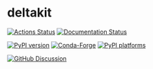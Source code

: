 # deltakit

[![Actions Status][actions-badge]][actions-link]
[![Documentation Status][rtd-badge]][rtd-link]

[![PyPI version][pypi-version]][pypi-link]
[![Conda-Forge][conda-badge]][conda-link]
[![PyPI platforms][pypi-platforms]][pypi-link]

[![GitHub Discussion][github-discussions-badge]][github-discussions-link]

<!-- SPHINX-START -->

<!-- prettier-ignore-start -->
[actions-badge]:            https://github.com/riverlane/deltakit/workflows/CI/badge.svg
[actions-link]:             https://github.com/riverlane/deltakit/actions
[conda-badge]:              https://img.shields.io/conda/vn/conda-forge/deltakit
[conda-link]:               https://github.com/conda-forge/deltakit-feedstock
[github-discussions-badge]: https://img.shields.io/static/v1?label=Discussions&message=Ask&color=blue&logo=github
[github-discussions-link]:  https://github.com/riverlane/deltakit/discussions
[pypi-link]:                https://pypi.org/project/deltakit/
[pypi-platforms]:           https://img.shields.io/pypi/pyversions/deltakit
[pypi-version]:             https://img.shields.io/pypi/v/deltakit
[rtd-badge]:                https://readthedocs.org/projects/deltakit/badge/?version=latest
[rtd-link]:                 https://deltakit.readthedocs.io/en/latest/?badge=latest

<!-- prettier-ignore-end -->
